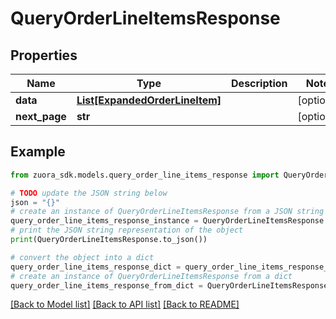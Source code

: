 # QueryOrderLineItemsResponse



## Properties

Name | Type | Description | Notes
------------ | ------------- | ------------- | -------------
**data** | [**List[ExpandedOrderLineItem]**](ExpandedOrderLineItem.md) |  | [optional] 
**next_page** | **str** |  | [optional] 

## Example

```python
from zuora_sdk.models.query_order_line_items_response import QueryOrderLineItemsResponse

# TODO update the JSON string below
json = "{}"
# create an instance of QueryOrderLineItemsResponse from a JSON string
query_order_line_items_response_instance = QueryOrderLineItemsResponse.from_json(json)
# print the JSON string representation of the object
print(QueryOrderLineItemsResponse.to_json())

# convert the object into a dict
query_order_line_items_response_dict = query_order_line_items_response_instance.to_dict()
# create an instance of QueryOrderLineItemsResponse from a dict
query_order_line_items_response_from_dict = QueryOrderLineItemsResponse.from_dict(query_order_line_items_response_dict)
```
[[Back to Model list]](../README.md#documentation-for-models) [[Back to API list]](../README.md#documentation-for-api-endpoints) [[Back to README]](../README.md)


